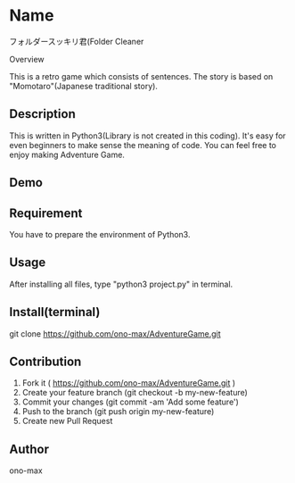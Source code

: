 Name
====
フォルダースッキリ君(Folder Cleaner

Overview

This is a retro game which consists of sentences. The story is based on "Momotaro"(Japanese traditional story).

## Description

This is written in Python3(Library is not created in this coding). It's easy for even beginners to make sense the meaning of code. You can feel free to enjoy making Adventure Game.

## Demo



## Requirement

You have to prepare the environment of Python3.

## Usage

After installing all files, type "python3 project.py" in terminal.

## Install(terminal)

git clone https://github.com/ono-max/AdventureGame.git

## Contribution

1. Fork it ( https://github.com/ono-max/AdventureGame.git )
2. Create your feature branch (git checkout -b my-new-feature)
3. Commit your changes (git commit -am 'Add some feature')
4. Push to the branch (git push origin my-new-feature)
5. Create new Pull Request

## Author

ono-max
